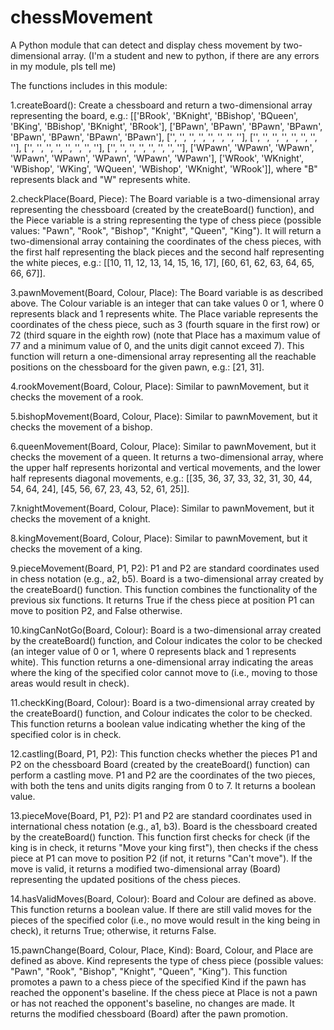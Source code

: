 # chessMovement
A Python module that can detect and display chess movement by two-dimensional array. (I'm a student and new to python, if there are any errors in my module, pls tell me)



The functions includes in this module:

1.createBoard(): Create a chessboard and return a two-dimensional array representing the board, e.g.: [['BRook', 'BKnight', 'BBishop', 'BQueen', 'BKing', 'BBishop', 'BKnight', 'BRook'], ['BPawn', 'BPawn', 'BPawn', 'BPawn', 'BPawn', 'BPawn', 'BPawn', 'BPawn'], ['', '', '', '', '', '', '', ''], ['', '', '', '', '', '', '', ''], ['', '', '', '', '', '', '', ''], ['', '', '', '', '', '', '', ''], ['WPawn', 'WPawn', 'WPawn', 'WPawn', 'WPawn', 'WPawn', 'WPawn', 'WPawn'], ['WRook', 'WKnight', 'WBishop', 'WKing', 'WQueen', 'WBishop', 'WKnight', 'WRook']], where "B" represents black and "W" represents white.

2.checkPlace(Board, Piece): The Board variable is a two-dimensional array representing the chessboard (created by the createBoard() function), and the Piece variable is a string representing the type of chess piece (possible values: "Pawn", "Rook", "Bishop", "Knight", "Queen", "King"). It will return a two-dimensional array containing the coordinates of the chess pieces, with the first half representing the black pieces and the second half representing the white pieces, e.g.: [[10, 11, 12, 13, 14, 15, 16, 17], [60, 61, 62, 63, 64, 65, 66, 67]].

3.pawnMovement(Board, Colour, Place): The Board variable is as described above. The Colour variable is an integer that can take values 0 or 1, where 0 represents black and 1 represents white. The Place variable represents the coordinates of the chess piece, such as 3 (fourth square in the first row) or 72 (third square in the eighth row) (note that Place has a maximum value of 77 and a minimum value of 0, and the units digit cannot exceed 7). This function will return a one-dimensional array representing all the reachable positions on the chessboard for the given pawn, e.g.: [21, 31].

4.rookMovement(Board, Colour, Place): Similar to pawnMovement, but it checks the movement of a rook.

5.bishopMovement(Board, Colour, Place): Similar to pawnMovement, but it checks the movement of a bishop.

6.queenMovement(Board, Colour, Place): Similar to pawnMovement, but it checks the movement of a queen. It returns a two-dimensional array, where the upper half represents horizontal and vertical movements, and the lower half represents diagonal movements, e.g.: [[35, 36, 37, 33, 32, 31, 30, 44, 54, 64, 24], [45, 56, 67, 23, 43, 52, 61, 25]].

7.knightMovement(Board, Colour, Place): Similar to pawnMovement, but it checks the movement of a knight.

8.kingMovement(Board, Colour, Place): Similar to pawnMovement, but it checks the movement of a king.

9.pieceMovement(Board, P1, P2): P1 and P2 are standard coordinates used in chess notation (e.g., a2, b5). Board is a two-dimensional array created by the createBoard() function. This function combines the functionality of the previous six functions. It returns True if the chess piece at position P1 can move to position P2, and False otherwise.

10.kingCanNotGo(Board, Colour): Board is a two-dimensional array created by the createBoard() function, and Colour indicates the color to be checked (an integer value of 0 or 1, where 0 represents black and 1 represents white). This function returns a one-dimensional array indicating the areas where the king of the specified color cannot move to (i.e., moving to those areas would result in check).

11.checkKing(Board, Colour): Board is a two-dimensional array created by the createBoard() function, and Colour indicates the color to be checked. This function returns a boolean value indicating whether the king of the specified color is in check.

12.castling(Board, P1, P2): This function checks whether the pieces P1 and P2 on the chessboard Board (created by the createBoard() function) can perform a castling move. P1 and P2 are the coordinates of the two pieces, with both the tens and units digits ranging from 0 to 7. It returns a boolean value.

13.pieceMove(Board, P1, P2): P1 and P2 are standard coordinates used in international chess notation (e.g., a1, b3). Board is the chessboard created by the createBoard() function. This function first checks for check (if the king is in check, it returns "Move your king first"), then checks if the chess piece at P1 can move to position P2 (if not, it returns "Can't move"). If the move is valid, it returns a modified two-dimensional array (Board) representing the updated positions of the chess pieces.

14.hasValidMoves(Board, Colour): Board and Colour are defined as above. This function returns a boolean value. If there are still valid moves for the pieces of the specified color (i.e., no move would result in the king being in check), it returns True; otherwise, it returns False.

15.pawnChange(Board, Colour, Place, Kind): Board, Colour, and Place are defined as above. Kind represents the type of chess piece (possible values: "Pawn", "Rook", "Bishop", "Knight", "Queen", "King"). This function promotes a pawn to a chess piece of the specified Kind if the pawn has reached the opponent's baseline. If the chess piece at Place is not a pawn or has not reached the opponent's baseline, no changes are made. It returns the modified chessboard (Board) after the pawn promotion.
